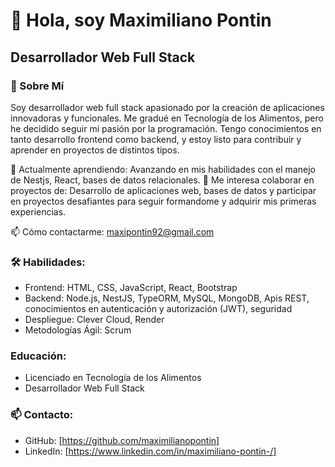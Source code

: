 #                                                                   👋 Hola, soy Maximiliano Pontin
##                                                                    Desarrollador Web Full Stack 

### 📜 Sobre Mí

Soy desarrollador web full stack apasionado por la creación de aplicaciones innovadoras y funcionales. Me gradué en Tecnología de los Alimentos, pero he decidido seguir mi pasión por la programación. Tengo conocimientos en tanto desarrollo frontend como backend, y estoy listo para contribuir y aprender en proyectos de distintos tipos.

🌱 Actualmente aprendiendo: Avanzando en mis habilidades con el manejo de Nestjs, React, bases de datos relacionales.
👯 Me interesa colaborar en proyectos de: Desarrollo de aplicaciones web, bases de datos y participar en proyectos desafiantes para seguir formandome y adquirir mis primeras experiencias.

📫 Cómo contactarme: maxipontin92@gmail.com

### 🛠️ Habilidades:

- Frontend:  HTML, CSS, JavaScript, React, Bootstrap
- Backend: Node.js, NestJS, TypeORM, MySQL, MongoDB, Apis REST, conocimientos en autenticación y autorización (JWT), seguridad
- Despliegue: Clever Cloud, Render
- Metodologías Ágil: Scrum

### Educación:

- Licenciado en Tecnología de los Alimentos
- Desarrollador Web Full Stack

### 📫 Contacto:

- GitHub: [https://github.com/maximilianopontin]
- LinkedIn: [https://www.linkedin.com/in/maximiliano-pontin-/]
